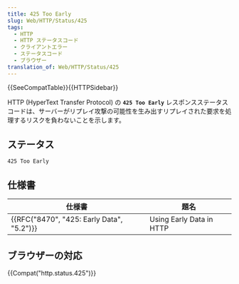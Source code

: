 ```yaml
---
title: 425 Too Early
slug: Web/HTTP/Status/425
tags:
  - HTTP
  - HTTP ステータスコード
  - クライアントエラー
  - ステータスコード
  - ブラウザー
translation_of: Web/HTTP/Status/425
---
```

{{SeeCompatTable}}{{HTTPSidebar}}

HTTP (HyperText Transfer Protocol) の **`425 Too Early`** レスポンスステータスコードは、サーバーがリプレイ攻撃の可能性を生み出すリプレイされた要求を処理するリスクを負わないことを示します。

## ステータス

```
425 Too Early
```

## 仕様書

| 仕様書                                                   | 題名                     |
| -------------------------------------------------------- | ------------------------ |
| {{RFC("8470", "425: Early Data", "5.2")}} | Using Early Data in HTTP |

## ブラウザーの対応

{{Compat("http.status.425")}}
